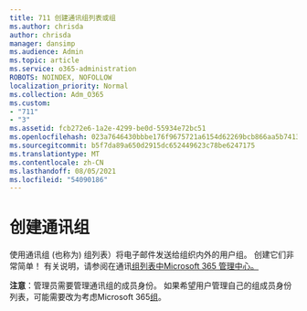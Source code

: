 ```yaml
---
title: 711 创建通讯组列表或组
ms.author: chrisda
author: chrisda
manager: dansimp
ms.audience: Admin
ms.topic: article
ms.service: o365-administration
ROBOTS: NOINDEX, NOFOLLOW
localization_priority: Normal
ms.collection: Adm_O365
ms.custom:
- "711"
- "3"
ms.assetid: fcb272e6-1a2e-4299-be0d-55934e72bc51
ms.openlocfilehash: 023a7646430bbbe176f9675721a6154d62269bcb866aa5b7413f7e6973947ae1
ms.sourcegitcommit: b5f7da89a650d2915dc652449623c78be6247175
ms.translationtype: MT
ms.contentlocale: zh-CN
ms.lasthandoff: 08/05/2021
ms.locfileid: "54090186"
---
```

# <a name="create-distribution-groups"></a>创建通讯组

使用通讯组 (也称为) 组列表）将电子邮件发送给组织内外的用户组。 创建它们非常简单！ 有关说明，请参阅在通讯[组列表中Microsoft 365 管理中心。](https://docs.microsoft.com/microsoft-365/admin/setup/create-distribution-lists)

**注意**：管理员需要管理通讯组的成员身份。 如果希望用户管理自己的组成员身份列表，可能需要改为考虑Microsoft 365[组](https://support.office.com/article/b565caa1-5c40-40ef-9915-60fdb2d97fa2)。
